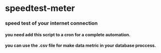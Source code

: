 # speedtest-meter
### speed test of your internet connection

#### you need add this script to a cron for a complete automation.
#### you can use the .csv file for make data metric in your database proccess.
